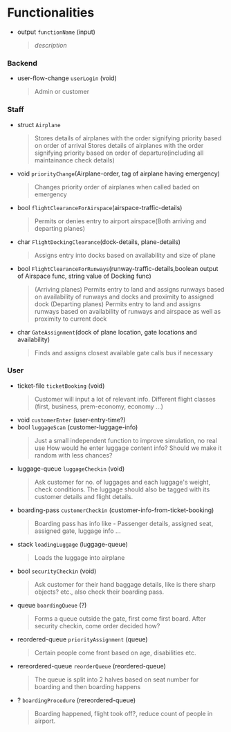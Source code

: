 # Functionalities
- output `functionName` (input)
  > _description_

### Backend
- user-flow-change `userLogin` (void)
   > Admin or customer

### Staff
- struct `Airplane`
  > Stores details of airplanes with the order signifying priority based on order of arrival
  > Stores details of airplanes with the order signifying priority based on order of departure(including all maintainance check details)
- void `priorityChange`(Airplane-order, tag of airplane having emergency)
  > Changes priority order of airplanes when called baded on emergency
- bool `flightClearanceForAirspace`(airspace-traffic-details)
  > Permits or denies entry to airport airspace(Both arriving and departing planes)
- char `FlightDockingClearance`(dock-details, plane-details)
  > Assigns entry into docks based on availability and size of plane
- bool `FlightClearanceForRunways`(runway-traffic-details,boolean output of Airspace func, string value of Docking func)
  > (Arriving planes) Permits entry to land and assigns runways based on availability of runways and docks and proximity to assigned dock
  > (Departing planes) Permits entry to land and assigns runways based on availability of runways and airspace as well as proximity to current dock
- char `GateAssignment`(dock of plane location, gate locations and availability)
  > Finds and assigns closest available gate
  > calls bus if necessary 

### User
- ticket-file `ticketBooking` (void)
   > Customer will input a lot of relevant info.
   > Different flight classes (first, business, prem-economy, economy ...)
- void `customerEnter` (user-entry-time?)
- bool `luggageScan` (customer-luggage-info)
   > Just a small independent function to improve simulation, no real use
   > How would he enter luggage content info? Should we make it random with less chances?
- luggage-queue `luggageCheckin` (void)
   > Ask customer for no. of luggages and each luggage's weight, check conditions.
   > The luggage should also be tagged with its customer details and flight details.
- boarding-pass `customerCheckin` (customer-info-from-ticket-booking)
   > Boarding pass has info like - Passenger details, assigned seat, assigned gate, luggage info ...
- stack `loadingLuggage` (luggage-queue)
   > Loads the luggage into airplane
- bool `securityCheckin` (void)
   > Ask customer for their hand baggage details, like is there sharp objects? etc., also check their boarding pass.
- queue `boardingQueue` (?)
   > Forms a queue outside the gate, first come first board. After security checkin, come order decided how?
- reordered-queue `priorityAssignment` (queue)
   > Certain people come front based on age, disabilities etc.
- rereordered-queue `reorderQueue` (reordered-queue)
   > The queue is split into 2 halves based on seat number for boarding and then boarding happens
- ? `boardingProcedure` (rereordered-queue)
  > Boarding happened, flight took off?, reduce count of people in airport.

